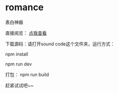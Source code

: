 # romance
表白神器

直接阅览： <a href="http://www.pengmengshan.cn/romance/">点我查看</a><br>


下载源码：请打开sound code这个文件夹，运行方式：

npm install 

npm run dev  

打包：
npm run build

赶紧试试吧~~
